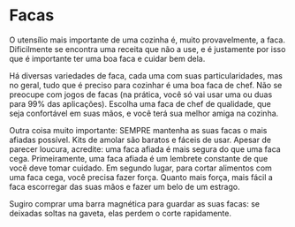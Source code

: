 # Facas

O utensílio mais importante de uma cozinha é, muito provavelmente, a faca. Dificilmente se encontra uma receita que não a use, e é justamente por isso que é importante ter uma boa faca e cuidar bem dela. 

Há diversas variedades de faca, cada uma com suas particularidades, mas no geral, tudo que é preciso para cozinhar é uma boa faca de chef. Não se preocupe com jogos de facas (na prática, você só vai usar uma ou duas para 99% das aplicações). Escolha uma faca de chef de qualidade, que seja confortável em suas mãos, e você terá sua melhor amiga na cozinha. 

Outra coisa muito importante: SEMPRE mantenha as suas facas o mais afiadas possível. Kits de amolar são baratos e fáceis de usar. Apesar de parecer loucura, acredite: uma faca afiada é mais segura do que uma faca cega. Primeiramente, uma faca afiada é um lembrete constante de que você deve tomar cuidado. Em segundo lugar, para cortar alimentos com uma faca cega, você precisa fazer força. Quanto mais força, mais fácil a faca escorregar das suas mãos e fazer um belo de um estrago.  

Sugiro comprar uma barra magnética para guardar as suas facas: se deixadas soltas na gaveta, elas perdem o corte rapidamente. 